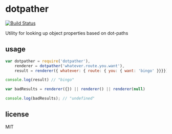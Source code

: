 dotpather
===

[![Build Status](https://travis-ci.org/jarofghosts/dotpather.png?branch=master)](https://travis-ci.org/jarofghosts/dotpather)

Utility for looking up object properties based on dot-paths

## usage

```js
var dotpather = require('dotpather'),
    renderer = dotpather('whatever.route.you.want'),
    result = renderer({ whatever: { route: { you: { want: 'bingo' }}}})

console.log(result) // "bingo"

var badResults = renderer({}) || renderer() || renderer(null)

console.log(badResults); // "undefined"
```

## license

MIT
